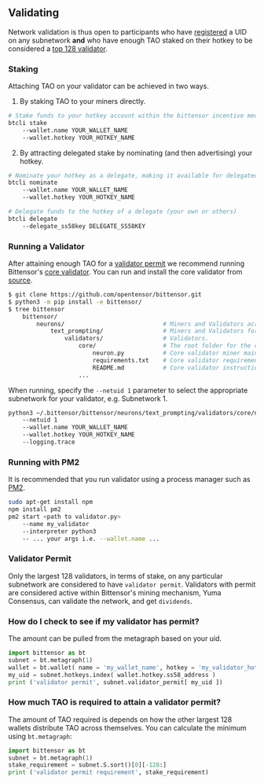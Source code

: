 
## Validating

Network validation is thus open to participants who have [registered](../subnetworks/registration) a UID on any subnetwork **and** who have enough TAO staked on their hotkey to be considered a [top 128 validator](../validating/validator-permit).

### Staking

Attaching TAO on your validator can be achieved in two ways.
1. By staking TAO to your miners directly.
```bash dark
# Stake funds to your hotkey account within the bittensor incentive mechanism.
btcli stake
    --wallet.name YOUR_WALLET_NAME
    --wallet.hotkey YOUR_HOTKEY_NAME
```
2. By attracting delegated stake by nominating (and then advertising) your hotkey.
```bash dark
# Nominate your hotkey as a delegate, making it available for delegated stake.
btcli nominate
    --wallet.name YOUR_WALLET_NAME
    --wallet.hotkey YOUR_HOTKEY_NAME

# Delegate funds to the hotkey of a delegate (your own or others)
btcli delegate
    --delegate_ss58key DELEGATE_SS58KEY
```
### Running a Validator

After attaining enough TAO for a [validator permit](../validating/validator-permit) we recommend running Bittensor's [core validator](https://github.com/opentensor/bittensor/tree/text_prompting/neurons/text/prompting/validators). You can run and install the core validator from [source](https://github.com/opentensor/bittensor.git).
```bash dark
$ git clone https://github.com/opentensor/bittensor.git
$ python3 -m pip install -e bittensor/
$ tree bittensor
    bittensor/
        neurons/                            # Miners and Validators across all subnetworks.
            text_prompting/                 # Miners and Validators for the text_prompting subnetwork.
                validators/                 # Validators.
                    core/                   # The root folder for the core validator.
                        neuron.py           # Core validator miner main script.
                        requirements.txt    # Core validator requirements.
                        README.md           # Core validator instructions.
                    ...
```
When running, specify the `--netuid 1` parameter to select the appropriate subnetwork for your validator, e.g. Subnetwork 1.
```bash dark title=neurons/text_prompting/validators/core link=https://github.com/opentensor/bittensor/tree/text_prompting/neurons/text/prompting/validators/core
python3 ~/.bittensor/bittensor/neurons/text_prompting/validators/core/neuron.py
    --netuid 1
    --wallet.name YOUR_WALLET_NAME
    --wallet.hotkey YOUR_HOTKEY_NAME
    --logging.trace
```

### Running with PM2
It is recommended that you run validator using a process manager such as [PM2](https://pm2.io/).
```bash dark
sudo apt-get install npm
npm install pm2
pm2 start <path to validator.py>
    --name my_validator
    --interpreter python3
    -- ... your args i.e. --wallet.name ...
```

### Validator Permit

Only the largest 128 validators, in terms of stake, on any particular subnetwork are considered to have `validator permit`. Validators with permit are considered active within Bittensor's mining mechanism, Yuma Consensus, can validate the network, and get `dividends`.

### How do I check to see if my validator has permit?
The amount can be pulled from the metagraph based on your uid.
```python numbered dark
import bittensor as bt
subnet = bt.metagraph(1)
wallet = bt.wallet( name = 'my_wallet_name', hotkey = 'my_validator_hotkey_name' )
my_uid = subnet.hotkeys.index( wallet.hotkey.ss58_address )
print ('validator permit', subnet.validator_permit[ my_uid ])
```

### How much TAO is required to attain a validator permit?
The amount of TAO required is depends on how the other largest 128 wallets distribute TAO across themselves. You can calculate the minimum using `bt.metagraph`:
```python numbered dark
import bittensor as bt
subnet = bt.metagraph(1)
stake_requirement = subnet.S.sort()[0][-128:]
print ('validator permit requirement', stake_requirement)
```
